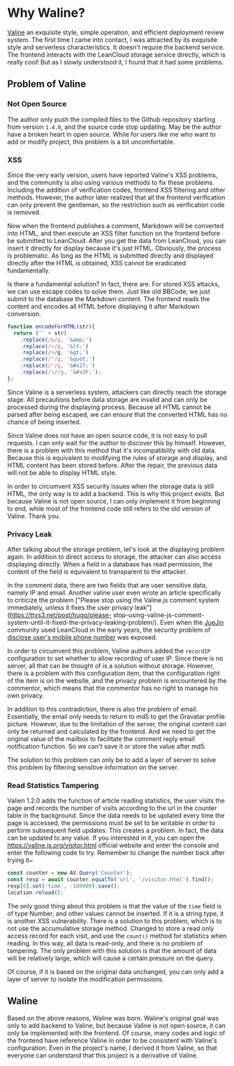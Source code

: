 # Why Waline?

[Valine](https://valine.js.org) an exquisite style, simple operation, and efficient deployment review system. The first time I came into contact, I was attracted by its exquisite style and serverless characteristics. It doesn't require the backend service. The frontend interacts with the LeanCloud storage service directly, which is really cool! But as I slowly understood it, I found that it had some problems.

## Problem of Valine
### Not Open Source

The author only push the compiled files to the Github repository starting from version `1.4.0`, and the source code stop updating. May be the author have a broken heart in open source. While for users like me who want to add or modify project, this problem is a bit uncomfortable.
### XSS

Since the very early version, users have reported Valine's XSS problems, and the community is also using various methods to fix these problems. Including the addition of verification codes, frontend XSS filtering and other methods. However, the author later realized that all the frontend verification can only prevent the gentleman, so the restriction such as verification code is removed.

Now when the frontend publishes a comment, Markdown will be converted into HTML, and then execute an XSS filter function on the frontend before be submitted to LeanCloud. After you get the data from LeanCloud, you can insert it directly for display because it's just HTML. Obviously, the process is problematic. As long as the HTML is submitted directly and displayed directly after the HTML is obtained, XSS cannot be eradicated fundamentally.

Is there a fundamental solution? In fact, there are. For stored XSS attacks, we can use escape codes to solve them. Just like old BBCode, we just submit to the database the Markdown content. The frontend reads the content and encodes all HTML before displaying it after Markdown conversion.

```js
function encodeForHTML(str){
  return ('' + str)
    .replace(/&/g, '&amp;')
    .replace(/</g, '&lt;')    
    .replace(/>/g, '&gt;')
    .replace(/"/g, '&quot;')
    .replace(/'/g, '&#x27;')
    .replace(/\//g, '&#x2F;');
};
```
Since Valine is a serverless system, attackers can directly reach the storage stage. All precautions before data storage are invalid and can only be processed during the displaying process. Because all HTML cannot be parsed after being escaped, we can ensure that the converted HTML has no chance of being inserted.

Since Valine does not have an open source code, it is not easy to pull requests. I can only wait for the author to discover this by himself. However, there is a problem with this method that it's incompatibility with old data. Because this is equivalent to modifying the rules of storage and display, and HTML content has been stored before. After the repair, the previous data will not be able to display HTML style.

In order to circumvent XSS security issues when the storage data is still HTML, the only way is to add a backend. This is why this project exists. But because Valine is not open source, I can only implement it from beginning to end, while most of the frontend code still refers to the old version of Valine. Thank you.
### Privacy Leak

After talking about the storage problem, let's look at the displaying problem again. In addition to direct access to storage, the attacker can also access displaying directly. When a field in a database has read permission, the content of the field is equivalent to transparent to the attacker.

In the comment data, there are two fields that are user sensitive data, namely IP and email. Another valine user even wrote an article specifically to criticize the problem ["Please stop using the Valine.js comment system immediately, unless it fixes the user privacy leak"] (https://ttys3.net/post/hugo/please- stop-using-valine-js-comment-system-until-it-fixed-the-privacy-leaking-problem/). Even when the [JueJin](https://juejin.cn) community used LeanCloud in the early years, the security problem of [disclose user's mobile phone number](https://m.weibo.cn/detail/4568007327622344?cid=4568044392682999) was exposed.

In order to circumvent this problem, Valine authors added the `recordIP` configuration to set whether to allow recording of user IP. Since there is no server, all that can be thought of is a solution without storage. However, there is a problem with this configuration item, that the configuration right of the item is on the website, and the privacy problem is encountered by the commentor, which means that the commentor has no right to manage his own privacy.

In addition to this contradiction, there is also the problem of email. Essentially, the email only needs to return to md5 to get the Gravatar profile picture. However, due to the limitation of the server, the original content can only be returned and calculated by the frontend. And we need to get the original value of the mailbox to facilitate the comment reply email notification function. So we can't save it or store the value after md5.

The solution to this problem can only be to add a layer of server to solve this problem by filtering sensitive information on the server.
### Read Statistics Tampering

Valien 1.2.0 adds the function of article reading statistics, the user visits the page and records the number of visits according to the url in the counter table in the background. Since the data needs to be updated every time the page is accessed, the permissions must be set to be writable in order to perform subsequent field updates. This creates a problem. In fact, the data can be updated to any value. If you interested in it, you can open the https://valine.js.org/visitor.html official website and enter the console and enter the following code to try. Remember to change the number back after trying it~

```js
const counter = new AV.Query('Counter');
const resp = await counter.equalTo('url', '/visitor.html').find();
resp[0].set('time', -100000).save();
location.reload();
```

The only good thing about this problem is that the value of the `time` field is of type Number, and other values cannot be inserted. If it is a string type, it is another XSS vulnerability. There is a solution to this problem, which is to not use the accumulative storage method. Changed to store a read only access record for each visit, and use the `count()` method for statistics when reading. In this way, all data is read-only, and there is no problem of tampering. The only problem with this solution is that the amount of data will be relatively large, which will cause a certain pressure on the query.

Of course, if it is based on the original data unchanged, you can only add a layer of server to isolate the modification permissions.
## Waline

Based on the above reasons, Waline was born. Waline's original goal was only to add backend to Valine, but because Valine is not open source, it can only be implemented with the frontend. Of course, many codes and logic of the frontend have reference Valine in order to be consistent with Valine's configuration. Even in the project's name, I derived it from Valine, so that everyone can understand that this project is a derivative of Valine.